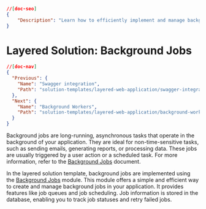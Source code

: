 ```json
//[doc-seo]
{
    "Description": "Learn how to efficiently implement and manage background jobs in your layered solution using the ABP Framework for asynchronous tasks."
}
```

# Layered Solution: Background Jobs

```json
//[doc-nav]
{
  "Previous": {
    "Name": "Swagger integration",
    "Path": "solution-templates/layered-web-application/swagger-integration"
  },
  "Next": {
    "Name": "Background Workers",
    "Path": "solution-templates/layered-web-application/background-workers"
  }
}
```

Background jobs are long-running, asynchronous tasks that operate in the background of your application. They are ideal for non-time-sensitive tasks, such as sending emails, generating reports, or processing data. These jobs are usually triggered by a user action or a scheduled task. For more information, refer to the [Background Jobs](../../framework/infrastructure/background-jobs/index.md) document.

In the layered solution template, background jobs are implemented using the [Background Jobs](../../modules/background-jobs.md) module. This module offers a simple and efficient way to create and manage background jobs in your application. It provides features like job queues and job scheduling. Job information is stored in the database, enabling you to track job statuses and retry failed jobs.
